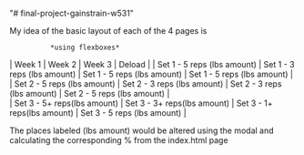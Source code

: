 "# final-project-gainstrain-w531"


My idea of the basic layout of each of the 4 pages is

              *using flexboxes*

|           Week 1             |           Week 2             |           Week 3             |           Deload             |
| Set 1 - 5 reps (lbs amount)  | Set 1 - 3 reps (lbs amount)  | Set 1 - 5 reps (lbs amount)  | Set 1 - 5 reps (lbs amount)  |
| Set 2 - 5 reps (lbs amount)  | Set 2 - 3 reps (lbs amount)  | Set 2 - 3 reps (lbs amount)  | Set 2 - 5 reps (lbs amount)  |     
| Set 3 - 5+ reps(lbs amount)  | Set 3 - 3+ reps(lbs amount)  | Set 3 - 1+ reps(lbs amount)  | Set 3 - 5 reps (lbs amount)  |

The  places labeled (lbs amount) would be altered using the modal and calculating the corresponding % from the index.html page
